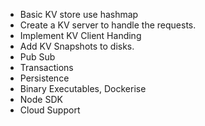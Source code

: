 - Basic KV store use hashmap
- Create a KV server to handle the requests.
- Implement KV Client Handing
- Add KV Snapshots to disks.
- Pub Sub
- Transactions
- Persistence
- Binary Executables, Dockerise 
- Node SDK
- Cloud Support